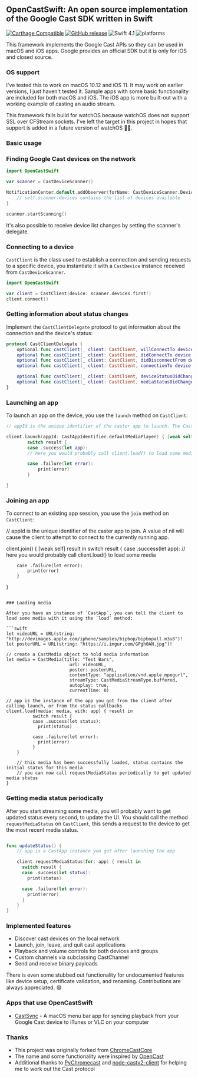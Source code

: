 ## OpenCastSwift: An open source implementation of the Google Cast SDK written in Swift

[![Carthage Compatible](https://img.shields.io/badge/Carthage-compatible-4BC51D.svg?style=flat)](https://github.com/Carthage/Carthage)
[![GitHub release](https://img.shields.io/github/release/mhmiles/OpenCastSwift.svg)](https://github.com/mhmiles/OpenCastSwift/releases)
![Swift 4.1](https://img.shields.io/badge/Swift-4.1-orange.svg)
![platforms](https://img.shields.io/badge/platform-iOS%20%7C%20macOS-lightgrey.svg)

This framework implements the Google Cast APIs so they can be used in macOS and iOS apps. Google provides an official SDK but it is only for iOS and closed source.

### OS support

I've tested this to work on macOS 10.12 and iOS 11. It may work on earlier versions, I just haven't tested it. Sample apps with some basic functionality are included for both macOS and iOS. The iOS app is more built-out with a working example of casting an audio stream.

This framework fails build for watchOS because watchOS does not support SSL over CFStream sockets. I've left the target in this project in hopes that support is added in a future version of watchOS 🤞🤞.

### Basic usage

### Finding Google Cast devices on the network

```swift
import OpenCastSwift

var scanner = CastDeviceScanner()

NotificationCenter.default.addObserver(forName: CastDeviceScanner.DeviceListDidChange, object: scanner, queue: nil) { [unowned self] _ in
	// self.scanner.devices contains the list of devices available
}

scanner.startScanning()
```

It's also possible to receive device list changes by setting the scanner's delegate.

### Connecting to a device

`CastClient` is the class used to establish a connection and sending requests to a specific device, you instantiate it with a `CastDevice` instance received from `CastDeviceScanner`.

```swift
import OpenCastSwift

var client = CastClient(device: scanner.devices.first!)
client.connect()
```

### Getting information about status changes

Implement the `CastClientDelegate` protocol to get information about the connection and the device's status:

```swift
protocol CastClientDelegate {    
    optional func castClient(_ client: CastClient, willConnectTo device: CastDevice)
    optional func castClient(_ client: CastClient, didConnectTo device: CastDevice)
    optional func castClient(_ client: CastClient, didDisconnectFrom device: CastDevice)
    optional func castClient(_ client: CastClient, connectionTo device: CastDevice, didFailWith error: NSError)

    optional func castClient(_ client: CastClient, deviceStatusDidChange status: CastStatus)
    optional func castClient(_ client: CastClient, mediaStatusDidChange status: CastMediaStatus)
}
```

### Launching an app

To launch an app on the device, you use the `launch` method on `CastClient`:

```swift
// appId is the unique identifier of the caster app to launch. The CastAppIdentifier struct contains the identifiers of the default generic media player, YouTube, and Google Assistant.

client.launch(appId: CastAppIdentifier.defaultMediaPlayer) { [weak self] result in
		switch result {
		case .success(let app):
	    // here you would probably call client.load() to load some media

		case .failure(let error):
			print(error)
		}

}
```

### Joining an app

To connect to an existing app session, you use the `join` method on `CastClient`:

// appId is the unique identifier of the caster app to join. A value of nil will cause the client to attempt to connect to the currently running app.

client.join() { [weak self] result in
		switch result {
		case .success(let app):
	    // here you would probably call client.load() to load some media

		case .failure(let error):
			print(error)
		}

}
```

### Loading media

After you have an instance of `CastApp`, you can tell the client to load some media with it using the `load` method:

```swift
let videoURL = URL(string: "http://devimages.apple.com/iphone/samples/bipbop/bipbopall.m3u8")!
let posterURL = URL(string: "https://i.imgur.com/GPgh0AN.jpg")!

// create a CastMedia object to hold media information
let media = CastMedia(title: "Test Bars",
						url: videoURL,
						poster: posterURL,
						contentType: "application/vnd.apple.mpegurl",
						streamType: CastMediaStreamType.buffered,
						autoplay: true,
						currentTime: 0)

// app is the instance of the app you got from the client after calling launch, or from the status callbacks
client.load(media: media, with: app) { result in
          switch result {
          case .success(let status):
            print(status)

          case .failure(let error):
            print(error)
          }
    }

    // this media has been successfully loaded, status contains the initial status for this media
	// you can now call requestMediaStatus periodically to get updated media status
}
```

### Getting media status periodically

After you start streaming some media, you will probably want to get updated status every second, to update the UI. You should call the method `requestMediaStatus` on `CastClient`, this sends a request to the device to get the most recent media status.

```swift

func updateStatus() {
	// app is a CastApp instance you got after launching the app

	client.requestMediaStatus(for: app) { result in
      switch result {
      case .success(let status):
        print(status)

      case .failure(let error):
        print(error)
      }
	}
}

```

### Implemented features

* Discover cast devices on the local network
* Launch, join, leave, and quit cast applications
* Playback and volume controls for both devices and groups
* Custom channels via subclassing CastChannel
* Send and receive binary payloads

There is even some stubbed out functionality for undocumented features like device setup, certificate validation, and renaming. Contributions are always appreciated. 😄

### Apps that use OpenCastSwift

* [CastSync](https://itunes.apple.com/us/app/castsync/id1334278434?mt=12) - A macOS menu bar app for syncing playback from your Google Cast device to iTunes or VLC on your computer

### Thanks

* This project was originally forked from [ChromeCastCore](https://github.com/insidegui/ChromeCastCore)
* The name and some functionality were inspired by [OpenCast](https://github.com/acj/OpenCast)
* Additional thanks to [PyChromecast](https://github.com/balloob/pychromecast) and [node-castv2-client](https://github.com/thibauts/node-castv2-client) for helping me to work out the Cast protocol
